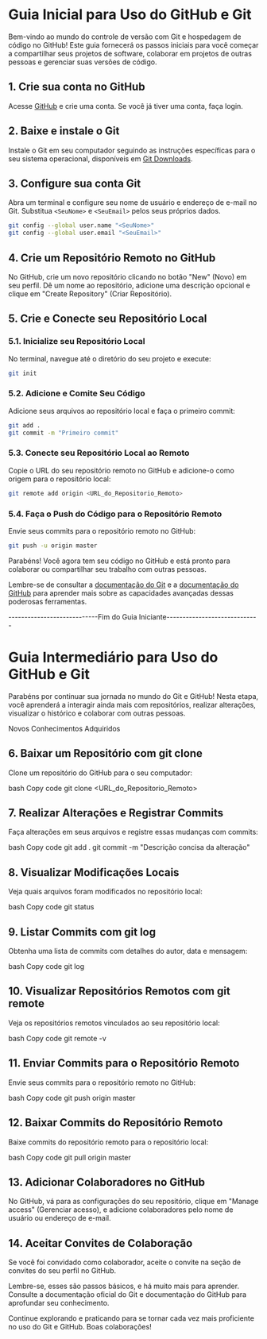# Guia Inicial para Uso do GitHub e Git

Bem-vindo ao mundo do controle de versão com Git e hospedagem de código no GitHub! Este guia fornecerá os passos iniciais para você começar a compartilhar seus projetos de software, colaborar em projetos de outras pessoas e gerenciar suas versões de código.

## 1. Crie sua conta no GitHub

Acesse [GitHub](https://github.com/) e crie uma conta. Se você já tiver uma conta, faça login.

## 2. Baixe e instale o Git

Instale o Git em seu computador seguindo as instruções específicas para o seu sistema operacional, disponíveis em [Git Downloads](https://git-scm.com/downloads).

## 3. Configure sua conta Git

Abra um terminal e configure seu nome de usuário e endereço de e-mail no Git. Substitua `<SeuNome>` e `<SeuEmail>` pelos seus próprios dados.

```bash
git config --global user.name "<SeuNome>"
git config --global user.email "<SeuEmail>"
```

## 4. Crie um Repositório Remoto no GitHub

No GitHub, crie um novo repositório clicando no botão "New" (Novo) em seu perfil. Dê um nome ao repositório, adicione uma descrição opcional e clique em "Create Repository" (Criar Repositório).

## 5. Crie e Conecte seu Repositório Local

### 5.1. Inicialize seu Repositório Local

No terminal, navegue até o diretório do seu projeto e execute:

```bash
git init
```

### 5.2. Adicione e Comite Seu Código

Adicione seus arquivos ao repositório local e faça o primeiro commit:

```bash
git add .
git commit -m "Primeiro commit"
```

### 5.3. Conecte seu Repositório Local ao Remoto

Copie o URL do seu repositório remoto no GitHub e adicione-o como origem para o repositório local:

```bash
git remote add origin <URL_do_Repositorio_Remoto>
```

### 5.4. Faça o Push do Código para o Repositório Remoto

Envie seus commits para o repositório remoto no GitHub:

```bash
git push -u origin master
```

Parabéns! Você agora tem seu código no GitHub e está pronto para colaborar ou compartilhar seu trabalho com outras pessoas.

Lembre-se de consultar a [documentação do Git](https://git-scm.com/doc) e a [documentação do GitHub](https://docs.github.com/) para aprender mais sobre as capacidades avançadas dessas poderosas ferramentas.

----------------------------Fim do Guia Iniciante-----------------------------

# Guia Intermediário para Uso do GitHub e Git

Parabéns por continuar sua jornada no mundo do Git e GitHub! Nesta etapa, você aprenderá a interagir ainda mais com repositórios, realizar alterações, visualizar o histórico e colaborar com outras pessoas.

Novos Conhecimentos Adquiridos

## 6. Baixar um Repositório com git clone
Clone um repositório do GitHub para o seu computador:

bash
Copy code
git clone <URL_do_Repositorio_Remoto>

## 7. Realizar Alterações e Registrar Commits
Faça alterações em seus arquivos e registre essas mudanças com commits:

bash
Copy code
git add .
git commit -m "Descrição concisa da alteração"

## 8. Visualizar Modificações Locais
Veja quais arquivos foram modificados no repositório local:

bash
Copy code
git status

## 9. Listar Commits com git log
Obtenha uma lista de commits com detalhes do autor, data e mensagem:

bash
Copy code
git log

## 10. Visualizar Repositórios Remotos com git remote
Veja os repositórios remotos vinculados ao seu repositório local:

bash
Copy code
git remote -v

## 11. Enviar Commits para o Repositório Remoto
Envie seus commits para o repositório remoto no GitHub:

bash
Copy code
git push origin master

## 12. Baixar Commits do Repositório Remoto
Baixe commits do repositório remoto para o repositório local:

bash
Copy code
git pull origin master

## 13. Adicionar Colaboradores no GitHub
No GitHub, vá para as configurações do seu repositório, clique em "Manage access" (Gerenciar acesso), e adicione colaboradores pelo nome de usuário ou endereço de e-mail.

## 14. Aceitar Convites de Colaboração
Se você foi convidado como colaborador, aceite o convite na seção de convites do seu perfil no GitHub.

Lembre-se, esses são passos básicos, e há muito mais para aprender. Consulte a documentação oficial do Git e documentação do GitHub para aprofundar seu conhecimento.

Continue explorando e praticando para se tornar cada vez mais proficiente no uso do Git e GitHub. Boas colaborações!
